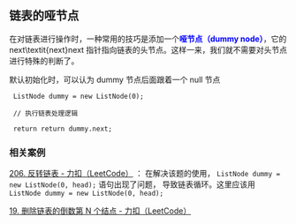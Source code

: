 ## 链表的哑节点

在对链表进行操作时，一种常用的技巧是添加一个<font color="blue">**哑节点（dummy node）**</font>，它的 next\textit{next}next 指针指向链表的头节点。这样一来，我们就不需要对头节点进行特殊的判断了。

默认初始化时，可以认为 dummy 节点后面跟着一个 null 节点

```
 ListNode dummy = new ListNode(0);
 
 // 执行链表处理逻辑
 
 return return dummy.next;
```



### 相关案例

[206. 反转链表 - 力扣（LeetCode）](https://leetcode.cn/problems/reverse-linked-list/) ： 在解决该题的使用， `ListNode dummy = new ListNode(0, head);`  语句出现了问题， 导致链表循环。这里应该用 `ListNode dummy = new ListNode(0, head);`

[19. 删除链表的倒数第 N 个结点 - 力扣（LeetCode）](https://leetcode.cn/problems/remove-nth-node-from-end-of-list/solutions/450350/shan-chu-lian-biao-de-dao-shu-di-nge-jie-dian-b-61/)

































